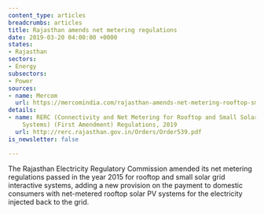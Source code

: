 ```yaml
---
content_type: articles
breadcrumbs: articles
title: Rajasthan amends net metering regulations
date: 2019-03-20 04:00:00 +0000
states:
- Rajasthan
sectors:
- Energy
subsectors:
- Power
sources:
- name: Mercom
  url: https://mercomindia.com/rajasthan-amends-net-metering-rooftop-small-solar/
details:
- name: RERC (Connectivity and Net Metering for Rooftop and Small Solar Grid Interactive
    Systems) (First Amendment) Regulations, 2019
  url: http://rerc.rajasthan.gov.in/Orders/Order539.pdf
is_newsletter: false

---
```

The Rajasthan Electricity Regulatory Commission amended its net metering regulations passed in the year 2015 for rooftop and small solar grid interactive systems, adding a new provision on the payment to domestic consumers with net-metered rooftop solar PV systems for the electricity injected back to the grid.
